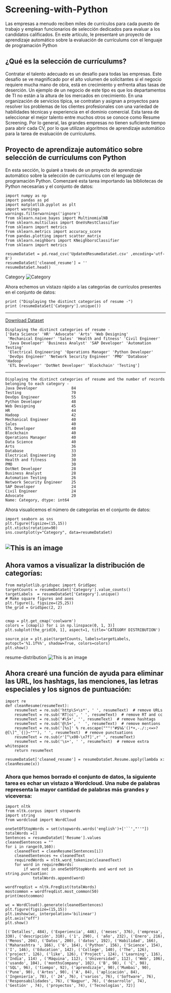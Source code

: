 # Screening-with-Python
Las empresas a menudo reciben miles de currículos para cada puesto de trabajo y emplean funcionarios de selección dedicados para evaluar a los candidatos calificados. En este artículo, le presentaré un proyecto de aprendizaje automático sobre la evaluación de currículums con el lenguaje de programación Python
## ¿Qué es la selección de currículums?
Contratar el talento adecuado es un desafío para todas las empresas. Este desafío se ve magnificado por el alto volumen de solicitantes si el negocio requiere mucha mano de obra, está en crecimiento y enfrenta altas tasas de deserción.
Un ejemplo de un negocio de este tipo es que los departamentos de TI no están a la altura de los mercados en crecimiento. En una organización de servicios típica, se contratan y asignan a proyectos para resolver los problemas de los clientes profesionales con una variedad de habilidades técnicas y experiencia en el dominio comercial. Esta tarea de seleccionar el mejor talento entre muchos otros se conoce como Resume Screening.
Por lo general, las grandes empresas no tienen suficiente tiempo para abrir cada CV, por lo que utilizan algoritmos de aprendizaje automático para la tarea de evaluación de currículums.
## Proyecto de aprendizaje automático sobre selección de currículums con Python
En esta sección, lo guiaré a través de un proyecto de aprendizaje automático sobre la selección de currículums con el lenguaje de programación Python. Comenzaré esta tarea importando las bibliotecas de Python necesarias y el conjunto de datos:
```
import numpy as np
import pandas as pd
import matplotlib.pyplot as plt
import warnings
warnings.filterwarnings('ignore')
from sklearn.naive_bayes import MultinomialNB
from sklearn.multiclass import OneVsRestClassifier
from sklearn import metrics
from sklearn.metrics import accuracy_score
from pandas.plotting import scatter_matrix
from sklearn.neighbors import KNeighborsClassifier
from sklearn import metrics

resumeDataSet = pd.read_csv('UpdatedResumeDataSet.csv' ,encoding='utf-8')
resumeDataSet['cleaned_resume'] = ''
resumeDataSet.head()
```
Category ![Category](https://github.com/javierma73/Screening-with-Python/blob/main/Category.png)

Ahora echemos un vistazo rápido a las categorías de currículos presentes en el conjunto de datos:
```
print ("Displaying the distinct categories of resume -")
print (resumeDataSet['Category'].unique())
```
---
[Download Dataset](https://www.kaggle.com/dhainjeamita/updatedresumedataset/download)
```
Displaying the distinct categories of resume -
['Data Science' 'HR' 'Advocate' 'Arts' 'Web Designing'
 'Mechanical Engineer' 'Sales' 'Health and fitness' 'Civil Engineer'
 'Java Developer' 'Business Analyst' 'SAP Developer' 'Automation Testing'
 'Electrical Engineering' 'Operations Manager' 'Python Developer'
 'DevOps Engineer' 'Network Security Engineer' 'PMO' 'Database' 'Hadoop'
 'ETL Developer' 'DotNet Developer' 'Blockchain' 'Testing']
```
---
```
Displaying the distinct categories of resume and the number of records belonging to each category -
Java Developer               84
Testing                      70
DevOps Engineer              55
Python Developer             48
Web Designing                45
HR                           44
Hadoop                       42
Mechanical Engineer          40
Sales                        40
ETL Developer                40
Blockchain                   40
Operations Manager           40
Data Science                 40
Arts                         36
Database                     33
Electrical Engineering       30
Health and fitness           30
PMO                          30
DotNet Developer             28
Business Analyst             28
Automation Testing           26
Network Security Engineer    25
SAP Developer                24
Civil Engineer               24
Advocate                     20
Name: Category, dtype: int64
```
Ahora visualicemos el número de categorías en el conjunto de datos:
```
import seaborn as sns
plt.figure(figsize=(15,15))
plt.xticks(rotation=90)
sns.countplot(y="Category", data=resumeDataSet)
```
![This is an image](https://github.com/javierma73/Screening-with-Python/blob/main/resume-2.JPG)
---
## Ahora vamos a visualizar la distribución de categorías:
```
from matplotlib.gridspec import GridSpec
targetCounts = resumeDataSet['Category'].value_counts()
targetLabels  = resumeDataSet['Category'].unique()
# Make square figures and axes
plt.figure(1, figsize=(25,25))
the_grid = GridSpec(2, 2)


cmap = plt.get_cmap('coolwarm')
colors = [cmap(i) for i in np.linspace(0, 1, 3)]
plt.subplot(the_grid[0, 1], aspect=1, title='CATEGORY DISTRIBUTION')

source_pie = plt.pie(targetCounts, labels=targetLabels, autopct='%1.1f%%', shadow=True, colors=colors)
plt.show()
```
resume-distribution ![This is an image](https://github.com/javierma73/Screening-with-Python/blob/main/resume-distribution.png)
## Ahora crearé una función de ayuda para eliminar las URL, los hashtags, las menciones, las letras especiales y los signos de puntuación:
```
import re
def cleanResume(resumeText):
    resumeText = re.sub('http\S+\s*', ' ', resumeText)  # remove URLs
    resumeText = re.sub('RT|cc', ' ', resumeText)  # remove RT and cc
    resumeText = re.sub('#\S+', '', resumeText)  # remove hashtags
    resumeText = re.sub('@\S+', '  ', resumeText)  # remove mentions
    resumeText = re.sub('[%s]' % re.escape("""!"#$%&'()*+,-./:;<=>?@[\]^_`{|}~"""), ' ', resumeText)  # remove punctuations
    resumeText = re.sub(r'[^\x00-\x7f]',r' ', resumeText) 
    resumeText = re.sub('\s+', ' ', resumeText)  # remove extra whitespace
    return resumeText
    
resumeDataSet['cleaned_resume'] = resumeDataSet.Resume.apply(lambda x: cleanResume(x))
```
### Ahora que hemos borrado el conjunto de datos, la siguiente tarea es echar un vistazo a Wordcloud. Una nube de palabras representa la mayor cantidad de palabras más grandes y viceversa:
```
import nltk
from nltk.corpus import stopwords
import string
from wordcloud import WordCloud

oneSetOfStopWords = set(stopwords.words('english')+['``',"''"])
totalWords =[]
Sentences = resumeDataSet['Resume'].values
cleanedSentences = ""
for i in range(0,160):
    cleanedText = cleanResume(Sentences[i])
    cleanedSentences += cleanedText
    requiredWords = nltk.word_tokenize(cleanedText)
    for word in requiredWords:
        if word not in oneSetOfStopWords and word not in string.punctuation:
            totalWords.append(word)
    
wordfreqdist = nltk.FreqDist(totalWords)
mostcommon = wordfreqdist.most_common(50)
print(mostcommon)

wc = WordCloud().generate(cleanedSentences)
plt.figure(figsize=(15,15))
plt.imshow(wc, interpolation='bilinear')
plt.axis("off")
plt.show()
```

```
[('Detalles', 484), ('Experiencia', 446), ('meses', 376), ('empresa', 330), ('descripción', 310), ('1', 290), ( 'año', 232), ('Enero', 216), ('Menos', 204), ('Datos', 200), ('datos', 192), ('Habilidad', 166), ('Maharashtra ', 166), ('6', 164), ('Python', 156), ('Science', 154), ('I', 146), ('Education', 142), ('College', 140), ('The', 126), ('project', 126), ('like', 126), ('Project', 124), ('Learning', 116), ('India', 114) , ('Máquina', 112), ('Universidad', 112), ('Web', 106), ('usando', 104), ('monthsCompany', 102), ('B', 98), ( 'C', 98), ('SQL', 96), ('tiempo', 92), ('aprendizaje', 90),('Mumbai', 90), ('Pune', 90), ('Artes', 90), ('A', 84), ('aplicación', 84), ('Ingeniería', 78), (' 24', 76), ('varios', 76), ('Software', 76), ('Responsabilidades', 76), ('Nagpur', 76), ('desarrollo', 74), ('Gestión' , 74), ('proyectos', 74), ('Tecnologías', 72)]
```
